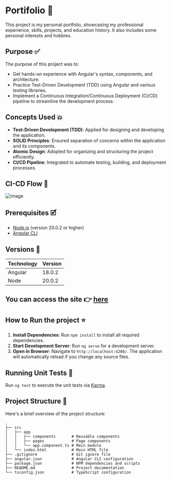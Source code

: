 
# Portifolio 🚀

This project is my personal portfolio, showcasing my professional experience, skills, projects, and education history. It also includes some personal interests and hobbies.

## Purpose ✅
The purpose of this project was to:

- Get hands-on experience with Angular's syntax, components, and architecture.
- Practice Test-Driven Development (TDD) using Angular and various testing libraries.
- Implement a Continuous Integration/Continuous Deployment (CI/CD) pipeline to streamline the development process.

## Concepts Used 💥

- **Test-Driven Development (TDD)**: Applied for designing and developing the application.
- **SOLID Principles**: Ensured separation of concerns within the application and its components.
- **Atomic Design**: Adopted for organizing and structuring the project efficiently.
- **CI/CD Pipeline**: Integrated to automate testing, building, and deployment processes.

## CI-CD Flow 🔁
![image](https://github.com/Raffael-Eloi/portifolio/assets/51720161/8398cf95-2fe6-46b2-a913-9765f378206e)

## Prerequisites 🗹

- [Node.js](https://nodejs.org/en/download/package-manager/current) (version 20.0.2 or higher)
- [Angular CLI](https://www.npmjs.com/package/@angular/cli)

## Versions 📝

| Technology | Version |
|------------|---------|
| Angular    | 18.0.2  |
| Node       | 20.0.2  |

## You can access the site 👉 [here](https://portifolio-raffaelelois-projects.vercel.app/)

## How to Run the project ⭐

1. **Install Dependencies**: Run `npm install` to install all required dependencies.
2. **Start Development Server**: Run `ng serve` for a development server.
3. **Open in Browser**: Navigate to `http://localhost:4200/`. The application will automatically reload if you change any source files.

## Running Unit Tests 🧪

Run `ng test` to execute the unit tests via [Karma](https://karma-runner.github.io).

## Project Structure 📁

Here's a brief overview of the project structure:

```
.
├── src
│   ├── app
│   │   ├── components       # Reusable components
│   │   ├── pages            # Page components
│   │   └── app.component.ts # Main module
│   └── index.html           # Main HTML file
├── .gitignore               # Git ignore file
├── angular.json             # Angular CLI configuration
├── package.json             # NPM dependencies and scripts
├── README.md                # Project documentation
└── tsconfig.json            # TypeScript configuration
```
